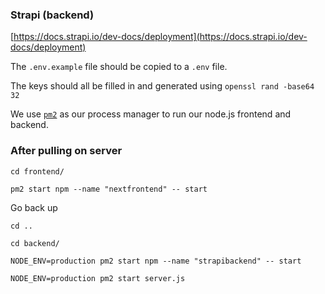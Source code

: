 ### Strapi (backend)

[https://docs.strapi.io/dev-docs/deployment](https://docs.strapi.io/dev-docs/deployment)

The `.env.example` file should be copied to a `.env` file.

The keys should all be filled in and generated using `openssl rand -base64 32`

We use [`pm2`](https://www.npmjs.com/package/pm2) as our process manager to run our node.js frontend and backend.

### After pulling on server

`cd frontend/`

`pm2 start npm --name "nextfrontend" -- start`

Go back up

`cd ..`

`cd backend/`

`NODE_ENV=production pm2 start npm --name "strapibackend" -- start`



`NODE_ENV=production pm2 start server.js`
